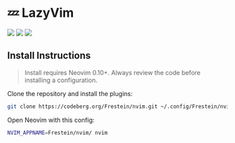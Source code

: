 # 💤 LazyVim

<a href="https://dotfyle.com/Frestein/nvim"><img src="https://dotfyle.com/Frestein/nvim/badges/plugins?style=flat" /></a>
<a href="https://dotfyle.com/Frestein/nvim"><img src="https://dotfyle.com/Frestein/nvim/badges/leaderkey?style=flat" /></a>
<a href="https://dotfyle.com/Frestein/nvim"><img src="https://dotfyle.com/Frestein/nvim/badges/plugin-manager?style=flat" /></a>

## Install Instructions

> Install requires Neovim 0.10+. Always review the code before installing a configuration.

Clone the repository and install the plugins:

```sh
git clone https://codeberg.org/Frestein/nvim.git ~/.config/Frestein/nvim
```

Open Neovim with this config:

```sh
NVIM_APPNAME=Frestein/nvim/ nvim
```
